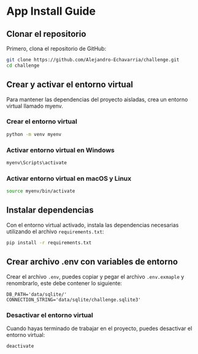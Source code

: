 # App Install Guide

## Clonar el repositorio
Primero, clona el repositorio de GitHub:

```sh
git clone https://github.com/Alejandro-Echavarria/challenge.git
cd challenge
```

## Crear y activar el entorno virtual
Para mantener las dependencias del proyecto aisladas, crea un entorno virtual llamado myenv.

### Crear el entorno virtual
```sh
python -m venv myenv
```

### Activar entorno virtual en Windows
```sh
myenv\Scripts\activate
```

### Activar entorno virtual en macOS y Linux
```sh
source myenv/bin/activate
```

## Instalar dependencias
Con el entorno virtual activado, instala las dependencias necesarias utilizando el archivo `requirements.txt`:

```sh
pip install -r requirements.txt
```

## Crear archivo .env con variables de entorno

Crear el archivo `.env`, puedes copiar y pegar el archivo `.env.exmaple` y renombrarlo, este debe contener lo siguiente:

```.env
DB_PATH='data/sqlite/'
CONNECTION_STRING='data/sqlite/challenge.sqlite3'
```

### Desactivar el entorno virtual
Cuando hayas terminado de trabajar en el proyecto, puedes desactivar el entorno virtual:

```sh
deactivate
```